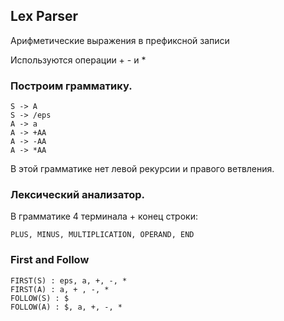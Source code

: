 ## Lex Parser

Арифметические выражения в префиксной записи

Используются операции + - и *

### Построим грамматику.

```
S -> A
S -> /eps
A -> a
A -> +AA
A -> -AA
A -> *AA
```

В этой грамматике нет левой рекурсии и правого ветвления.

### Лексический анализатор.
В грамматике 4 терминала + конец строки:

```
PLUS, MINUS, MULTIPLICATION, OPERAND, END
```

### First and Follow

```
FIRST(S) : eps, a, +, -, *
FIRST(A) : a, + , -, *
FOLLOW(S) : $
FOLLOW(A) : $, a, +, -, *
```
